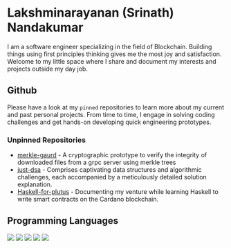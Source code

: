 # Lakshminarayanan (Srinath) Nandakumar

I am a software engineer specializing in the field of Blockchain. Building things using first principles thinking gives me the most joy and satisfaction. Welcome to my little space where I share and document my interests and projects outside my day job.

## Github

Please have a look at my `pinned` repositories to learn more about my current and past personal projects. From time to time, I engage in solving coding challenges and  get hands-on developing quick engineering prototypes. 

### Unpinned Repositories

* [merkle-gaurd](https://github.com/srinathln7/merkle-guard) - A cryptographic prototype to verify the integrity of downloaded files from a grpc server using merkle trees
* [just-dsa](https://github.com/srinathln7/just-dsa) - Comprises captivating data structures and algorithmic challenges, each accompanied by a meticulously detailed solution explanation.
* [Haskell-for-plutus](https://github.com/srinathln7/Haskell-for-Plutus) - Documenting my venture while learning Haskell to write smart contracts on the Cardano blockchain.
 
## Programming Languages
![](https://img.shields.io/badge/Go-007D9C?logo=go)
![](https://img.shields.io/badge/Rust-F75208?logo=rust)
![](https://img.shields.io/badge/Haskell-5e5086?logo=haskell)
![](https://img.shields.io/badge/Java-4D66A9?logo=jameson)
![](https://shields.io/badge/JavaScript-F7DF1E?logo=JavaScript&logoColor=000&style=flat-square)
